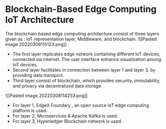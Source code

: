 # Blockchain-Based Edge Computing IoT Architecture
The blockchain based edge computing architecture consist of three layers given as : IoT representation layer, Middleware, and blockchain.
![[Pasted image 20220308115123.png]]
- The first layer replicates edge network containing different IoT devices, connected via internet. The user interface enhance visualization among IoT devices.
- Second layer facilitates in connection between layer 1 and layer 3, by providing data transport.
- Third layer consist of blockchain, which provides security, immutability, and privacy via decentralized data storage.

![[Pasted image 20220308114253.png]]
- For layer 1, EdgeX Foundary , an open source IoT edge computing platform is used.
- For layer 2, Microservices & Apache Kafka is used.
- For layer 3, Hyperledger Blockchain network is used.
